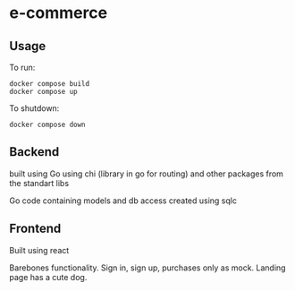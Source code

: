 # e-commerce

## Usage

To run:

```
docker compose build
docker compose up
```

To shutdown:

```
docker compose down
```

## Backend

built using Go using chi (library in go for routing) and other packages from the standart libs

Go code containing models and db access created using sqlc

## Frontend

Built using react

Barebones functionality. Sign in, sign up, purchases only as mock. Landing page has a cute dog.
